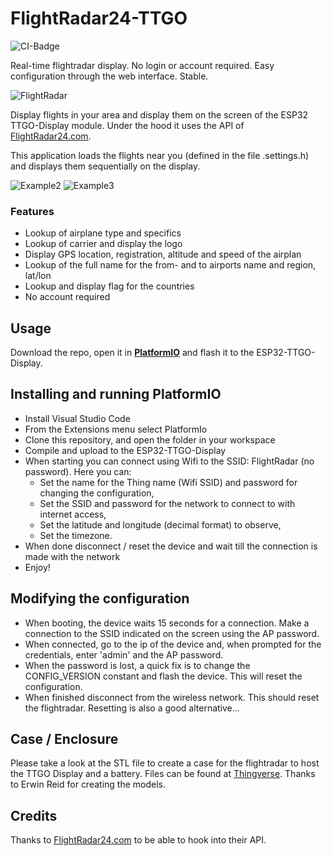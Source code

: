 # FlightRadar24-TTGO

![CI-Badge](https://github.com/rzeldent/esp32-flightradar24-ttgo/actions/workflows/main.yml/badge.svg?event=push)

Real-time flightradar display. No login or account required.
Easy configuration through the web interface. Stable.

![FlightRadar](assets/20210611_183208.jpg)

Display flights in your area and display them on the screen of the ESP32 TTGO-Display module.
Under the hood it uses the API of [FlightRadar24.com](https://www.flightradar24.com/).

This application loads the flights near you (defined in the file .settings.h) and displays them sequentially on the display.

![Example2](assets/20211107_162659.jpg)
![Example3](assets/20211107_162732.jpg)

### Features
- Lookup of airplane type and specifics
- Lookup of carrier and display the logo
- Display GPS location, registration,  altitude and speed of the airplan
- Lookup of the full name for the from- and to airports name and region, lat/lon
- Lookup and display flag for the countries
- No account required

## Usage
Download the repo, open it in [**PlatformIO**](https://platformio.org/) and flash it to the ESP32-TTGO-Display.

## Installing and running PlatformIO

- Install Visual Studio Code
- From the Extensions menu select PlatformIo
- Clone this repository, and open the folder in your workspace
- Compile and upload to the ESP32-TTGO-Display
- When starting you can connect using Wifi to the SSID: FlightRadar (no password). Here you can:
    - Set the name for the Thing name (Wifi SSID) and password for changing the configuration,
    - Set the SSID and password for the network to connect to with internet access,
    - Set the latitude and longitude (decimal format) to observe,
    - Set the timezone.
- When done disconnect / reset the device and wait till the connection is made with the network
- Enjoy!

## Modifying the configuration
- When booting, the device waits 15 seconds for a connection. Make a connection to the SSID indicated on the screen using the AP password.
- When connected, go to the ip of the device and, when prompted for the credentials, enter 'admin' and the AP password.
- When the password is lost, a quick fix is to change the CONFIG_VERSION constant and flash the device. This will reset the configuration.
- When finished disconnect from the wireless network. This should reset the flightradar. Resetting is also a good alternative...

## Case / Enclosure
Please take a look at the STL file to create a case for the flightradar to host the TTGO Display and a battery. Files can be found at [Thingverse](https://www.thingiverse.com/thing:5412296/files). Thanks to Erwin Reid for creating the models.

## Credits
Thanks to [FlightRadar24.com](https://www.flightradar24.com/) to be able to hook into their API.
